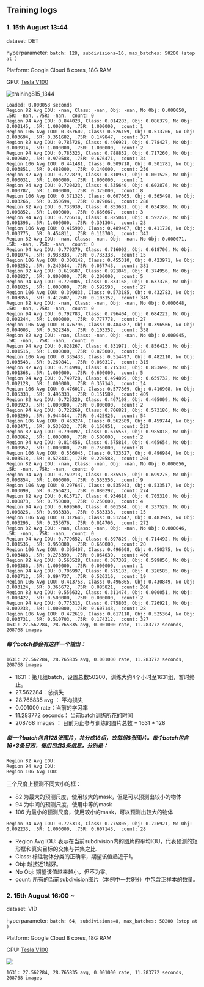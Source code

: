 ## Training logs

### 1. 15th August 13:44

dataset: DET

hyperparameter: `batch: 128, subdivisions=16, max_batches: 50200 (stop at )`

Platform: Google Cloud 8 cores, 18G RAM

GPU: [Tesla V100](https://www.nvidia.com/content/PDF/Volta-Datasheet.pdf)

![training815_1344](https://github.com/zhaobaiyu/visdrone/raw/master/doc/training815_1344.png)

```
Loaded: 0.000053 seconds
Region 82 Avg IOU: -nan, Class: -nan, Obj: -nan, No Obj: 0.000050, .5R: -nan, .75R: -nan,  count: 0
Region 94 Avg IOU: 0.844023, Class: 0.014283, Obj: 0.086379, No Obj: 0.000145, .5R: 1.000000, .75R: 1.000000,  count: 1
Region 106 Avg IOU: 0.367602, Class: 0.526159, Obj: 0.513706, No Obj: 0.003694, .5R: 0.351682, .75R: 0.149847,  count: 327
Region 82 Avg IOU: 0.785726, Class: 0.496921, Obj: 0.778427, No Obj: 0.000914, .5R: 1.000000, .75R: 1.000000,  count: 2
Region 94 Avg IOU: 0.783323, Class: 0.788832, Obj: 0.717260, No Obj: 0.002602, .5R: 0.970588, .75R: 0.676471,  count: 34
Region 106 Avg IOU: 0.441481, Class: 0.509718, Obj: 0.501781, No Obj: 0.003851, .5R: 0.488000, .75R: 0.140000,  count: 250
Region 82 Avg IOU: 0.772879, Class: 0.310951, Obj: 0.001525, No Obj: 0.000031, .5R: 1.000000, .75R: 1.000000,  count: 1
Region 94 Avg IOU: 0.720423, Class: 0.535640, Obj: 0.602876, No Obj: 0.000787, .5R: 1.000000, .75R: 0.375000,  count: 8
Region 106 Avg IOU: 0.371325, Class: 0.607665, Obj: 0.565498, No Obj: 0.003266, .5R: 0.350694, .75R: 0.079861,  count: 288
Region 82 Avg IOU: 0.733939, Class: 0.853631, Obj: 0.634386, No Obj: 0.000852, .5R: 1.000000, .75R: 0.666667,  count: 3
Region 94 Avg IOU: 0.726614, Class: 0.825041, Obj: 0.592278, No Obj: 0.001396, .5R: 1.000000, .75R: 0.391304,  count: 23
Region 106 Avg IOU: 0.415900, Class: 0.489407, Obj: 0.411726, No Obj: 0.003775, .5R: 0.454811, .75R: 0.113703,  count: 343
Region 82 Avg IOU: -nan, Class: -nan, Obj: -nan, No Obj: 0.000071, .5R: -nan, .75R: -nan,  count: 0
Region 94 Avg IOU: 0.770279, Class: 0.716002, Obj: 0.618706, No Obj: 0.001074, .5R: 0.933333, .75R: 0.733333,  count: 15
Region 106 Avg IOU: 0.300142, Class: 0.455310, Obj: 0.423971, No Obj: 0.003252, .5R: 0.249344, .75R: 0.057743,  count: 381
Region 82 Avg IOU: 0.619687, Class: 0.921845, Obj: 0.374956, No Obj: 0.000827, .5R: 0.800000, .75R: 0.200000,  count: 5
Region 94 Avg IOU: 0.770005, Class: 0.833168, Obj: 0.637376, No Obj: 0.001826, .5R: 1.000000, .75R: 0.592593,  count: 27
Region 106 Avg IOU: 0.399833, Class: 0.573185, Obj: 0.432783, No Obj: 0.003856, .5R: 0.412607, .75R: 0.103152,  count: 349
Region 82 Avg IOU: -nan, Class: -nan, Obj: -nan, No Obj: 0.000648, .5R: -nan, .75R: -nan,  count: 0
Region 94 Avg IOU: 0.792783, Class: 0.796404, Obj: 0.684222, No Obj: 0.002244, .5R: 1.000000, .75R: 0.777778,  count: 27
Region 106 Avg IOU: 0.476796, Class: 0.484587, Obj: 0.396566, No Obj: 0.004003, .5R: 0.522346, .75R: 0.103352,  count: 358
Region 82 Avg IOU: -nan, Class: -nan, Obj: -nan, No Obj: 0.000045, .5R: -nan, .75R: -nan,  count: 0
Region 94 Avg IOU: 0.828267, Class: 0.831971, Obj: 0.856413, No Obj: 0.001516, .5R: 1.000000, .75R: 0.875000,  count: 16
Region 106 Avg IOU: 0.335433, Class: 0.514497, Obj: 0.482110, No Obj: 0.003543, .5R: 0.269841, .75R: 0.060317,  count: 315
Region 82 Avg IOU: 0.714994, Class: 0.715303, Obj: 0.853698, No Obj: 0.001368, .5R: 1.000000, .75R: 0.600000,  count: 5
Region 94 Avg IOU: 0.749728, Class: 0.494899, Obj: 0.659732, No Obj: 0.002128, .5R: 1.000000, .75R: 0.357143,  count: 14
Region 106 Avg IOU: 0.476017, Class: 0.577869, Obj: 0.416908, No Obj: 0.005333, .5R: 0.496333, .75R: 0.151589,  count: 409
Region 82 Avg IOU: 0.725220, Class: 0.467108, Obj: 0.405009, No Obj: 0.000929, .5R: 1.000000, .75R: 0.000000,  count: 2
Region 94 Avg IOU: 0.722269, Class: 0.706821, Obj: 0.573186, No Obj: 0.003290, .5R: 0.944444, .75R: 0.425926,  count: 54
Region 106 Avg IOU: 0.463274, Class: 0.562589, Obj: 0.459744, No Obj: 0.003471, .5R: 0.533632, .75R: 0.156951,  count: 223
Region 82 Avg IOU: 0.790097, Class: 0.675557, Obj: 0.985818, No Obj: 0.000862, .5R: 1.000000, .75R: 0.500000,  count: 2
Region 94 Avg IOU: 0.814456, Class: 0.575814, Obj: 0.465654, No Obj: 0.000952, .5R: 1.000000, .75R: 0.750000,  count: 8
Region 106 Avg IOU: 0.536043, Class: 0.733527, Obj: 0.496984, No Obj: 0.003518, .5R: 0.578431, .75R: 0.220588,  count: 204
Region 82 Avg IOU: -nan, Class: -nan, Obj: -nan, No Obj: 0.000056, .5R: -nan, .75R: -nan,  count: 0
Region 94 Avg IOU: 0.769213, Class: 0.835515, Obj: 0.699275, No Obj: 0.000854, .5R: 1.000000, .75R: 0.555556,  count: 9
Region 106 Avg IOU: 0.297647, Class: 0.535943, Obj: 0.533517, No Obj: 0.003099, .5R: 0.266423, .75R: 0.080292,  count: 274
Region 82 Avg IOU: 0.615717, Class: 0.934618, Obj: 0.705310, No Obj: 0.000873, .5R: 0.750000, .75R: 0.250000,  count: 4
Region 94 Avg IOU: 0.699560, Class: 0.601584, Obj: 0.337529, No Obj: 0.000826, .5R: 0.933333, .75R: 0.533333,  count: 15
Region 106 Avg IOU: 0.312645, Class: 0.512447, Obj: 0.483945, No Obj: 0.003296, .5R: 0.253676, .75R: 0.014706,  count: 272
Region 82 Avg IOU: -nan, Class: -nan, Obj: -nan, No Obj: 0.000046, .5R: -nan, .75R: -nan,  count: 0
Region 94 Avg IOU: 0.779652, Class: 0.897829, Obj: 0.714492, No Obj: 0.001536, .5R: 0.950000, .75R: 0.650000,  count: 20
Region 106 Avg IOU: 0.305407, Class: 0.496608, Obj: 0.450375, No Obj: 0.003488, .5R: 0.273399, .75R: 0.064039,  count: 406
Region 82 Avg IOU: 0.563528, Class: 0.387302, Obj: 0.599856, No Obj: 0.000386, .5R: 1.000000, .75R: 0.000000,  count: 1
Region 94 Avg IOU: 0.706997, Class: 0.575183, Obj: 0.326585, No Obj: 0.000712, .5R: 0.894737, .75R: 0.526316,  count: 19
Region 106 Avg IOU: 0.413753, Class: 0.496865, Obj: 0.430849, No Obj: 0.003124, .5R: 0.365672, .75R: 0.085821,  count: 268
Region 82 Avg IOU: 0.556632, Class: 0.311474, Obj: 0.000051, No Obj: 0.000422, .5R: 0.500000, .75R: 0.000000,  count: 2
Region 94 Avg IOU: 0.775313, Class: 0.775805, Obj: 0.726921, No Obj: 0.002233, .5R: 1.000000, .75R: 0.607143,  count: 28
Region 106 Avg IOU: 0.472619, Class: 0.617118, Obj: 0.525364, No Obj: 0.003731, .5R: 0.510703, .75R: 0.174312,  count: 327
1631: 27.562284, 28.765835 avg, 0.001000 rate, 11.283772 seconds, 208768 images
```

##### 每个batch都会有这样一个输出：

```
1631: 27.562284, 28.765835 avg, 0.001000 rate, 11.283772 seconds, 208768 images
```

- 1631：第几组batch，设置总数50200，训练大约4个小时至1631组，暂时终止。
- 27.562284：总损失
- 28.765835 avg ： 平均损失
- 0.001000 rate：当前的学习率
- 11.283772 seconds： 当前batch训练所花的时间
- 208768 images ： 目前为止参与训练的图片总数 = 1631 * 128

##### 每一个batch包含128张图片，共分成16组，故每组8张图片。每个batch包含16*3条日志，每组包含3条信息，分别是：

``` 
Region 82 Avg IOU: 
Region 94 Avg IOU: 
Region 106 Avg IOU: 
```

三个尺度上预测不同大小的框：

- 82 为最大的预测尺度，使用较大的mask，但是可以预测出较小的物体
- 94 为中间的预测尺度，使用中等的mask
- 106 为最小的预测尺度，使用较小的mask，可以预测出较大的物体

```
Region 94 Avg IOU: 0.775313, Class: 0.775805, Obj: 0.726921, No Obj: 0.002233, .5R: 1.000000, .75R: 0.607143,  count: 28
```

- Region Avg IOU: 表示在当前subdivision内的图片的平均IOU，代表预测的矩形框和真实目标的交集与并集之比. 
- Class: 标注物体分类的正确率，期望该值趋近于1。 
- Obj: 越接近1越好。 
- No Obj: 期望该值越来越小，但不为零。 
- count: 所有的当前subdivision图片（本例中一共8张）中包含正样本的数量。

### 2. 15th August 16:00 ~ 

dataset: VID

hyperparameter: `batch: 64, subdivisions=8, max_batches: 50200 (stop at )`

Platform: Google Cloud 8 cores, 18G RAM

GPU: [Tesla V100](https://www.nvidia.com/content/PDF/Volta-Datasheet.pdf)

![](https://)

```
1631: 27.562284, 28.765835 avg, 0.001000 rate, 11.283772 seconds, 208768 images
```

